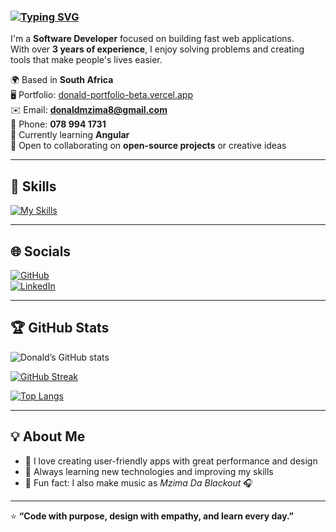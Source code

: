 ### [![Typing SVG](https://readme-typing-svg.demolab.com?font=Poppins&size=28&pause=1000&color=F71299&center=false&vCenter=true&repeat=true&width=500&lines=👋+Hi+there%2C+I'm+Donald+Mzima!;💻+Software+Developer+from+South+Africa;🚀+Building+clean+and+modern+web+apps)](https://git.io/typing-svg)

I'm a **Software Developer** focused on building fast web applications.  
With over **3 years of experience**, I enjoy solving problems and creating tools that make people's lives easier.  

🌍  Based in **South Africa**  
🖥️  Portfolio: [donald-portfolio-beta.vercel.app](https://donald-portfolio-beta.vercel.app)  
✉️  Email: **donaldmzima8@gmail.com**  
📱  Phone: **078 994 1731**  
🧠  Currently learning **Angular**  
🤝  Open to collaborating on **open-source projects** or creative ideas  

---

## 🧩 Skills  

[![My Skills](https://skillicons.dev/icons?i=html,css,tailwind,js,ts,react,nextjs,angular,reactnative,nodejs,express,python,flask,django,graphql,prisma,mongodb,sqlite,postgres,gcp,vercel,netlify,git,github,figma,postman,vscode)](https://skillicons.dev)

---

## 🌐 Socials  

[![GitHub](https://skillicons.dev/icons?i=github)](https://github.com/DonaldMzima)  
[![LinkedIn](https://skillicons.dev/icons?i=linkedin)](https://www.linkedin.com/in/donaldmzima)

---

## 🏆 GitHub Stats  

![Donald’s GitHub stats](https://github-readme-stats.vercel.app/api?username=DonaldMzima&show_icons=true&theme=radical&hide_border=true)  

[![GitHub Streak](https://streak-stats.demolab.com?user=DonaldMzima&theme=radical&hide_border=true)](https://git.io/streak-stats)  

[![Top Langs](https://github-readme-stats.vercel.app/api/top-langs/?username=DonaldMzima&layout=compact&theme=radical&hide_border=true)](https://github.com/anuraghazra/github-readme-stats)

---

## 💡 About Me  

- 🧩 I love creating user-friendly apps with great performance and design   
- 🚀 Always learning new technologies and improving my skills  
- 🎵 Fun fact: I also make music as *Mzima Da Blackout* 🎧  

---

⭐ **“Code with purpose, design with empathy, and learn every day.”**
